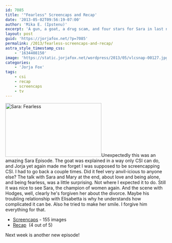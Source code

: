 ```yaml
---
id: 7085
title: '"Fearless" Screencaps and Recap'
date: '2013-05-02T09:56:19-07:00'
author: 'Mika E. (Ipstenu)'
excerpt: 'A gun, a goat, a drug scam, and four stars for Sara in last night''s CSI. If you didn''t watch it, you should.'
layout: post
guid: 'https://jorjafox.net/?p=7085'
permalink: /2013/fearless-screencaps-and-recap/
astra_style_timestamp_css:
    - '1634408150'
image: 'https://static.jorjafox.net/wordpress/2013/05/vlcsnap-00127.jpg'
categories:
    - 'Jorja Fox'
tags:
    - csi
    - recap
    - screencaps
    - tv
---
```


<a href="//jfo-static.net/wordpress/2013/05/vlcsnap-00150.jpg"><img class="alignleft size-medium wp-image-7096" src="//jfo-static.net/wordpress/2013/05/vlcsnap-00150.jpg" alt="Sara: Fearless" width="300" height="168" /></a>Unexpectedly this was an amazing Sara Episode. The goat was explained in a way only CSI can do, and Jorja yet again made me forget I was supposed to be screencapping CSI. I had to go back a couple times. Did it feel very anvil-icious to anyone else? The talk with Sara and Mary at the end, about love and being alone, and being fearless, was a little surprising. Not where I expected it to do. Still it was nice to see Sara, the champion of women again. And the scene with Hodges, well, clearly he's forgiven her about the divorce. Maybe his troubling relationship with Elisabetta is why he understands how complicated it can be. Also he tried to make her smile. I forgive him everything for that.
<ul>
 	<li><a href="https://jorjafox.net/gallery/tv/csi/season13/20fearless/">Screencaps</a> - 155 images</li>
 	<li><a href="https://jorjafox.net/wiki/Fearless">Recap</a>  (4 out of 5)</li>
</ul>
Next week is another new episode!
